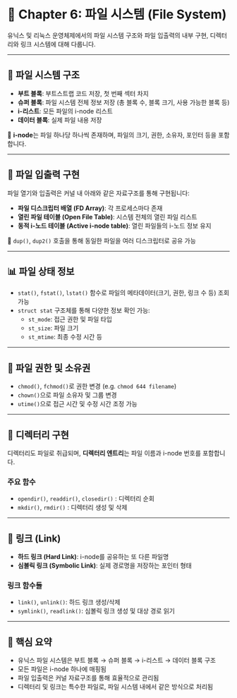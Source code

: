 # 📂 Chapter 6: 파일 시스템 (File System)

유닉스 및 리눅스 운영체제에서의 파일 시스템 구조와 파일 입출력의 내부 구현, 디렉터리와 링크 시스템에 대해 다룹니다.

---

## 🧱 파일 시스템 구조

- **부트 블록**: 부트스트랩 코드 저장, 첫 번째 섹터 차지
- **슈퍼 블록**: 파일 시스템 전체 정보 저장 (총 블록 수, 블록 크기, 사용 가능한 블록 등)
- **i-리스트**: 모든 파일의 i-node 리스트
- **데이터 블록**: 실제 파일 내용 저장

📌 **i-node**는 파일 하나당 하나씩 존재하며, 파일의 크기, 권한, 소유자, 포인터 등을 포함합니다.

---

## 📁 파일 입출력 구현

파일 열기와 입출력은 커널 내 아래와 같은 자료구조를 통해 구현됩니다:

- **파일 디스크립터 배열 (FD Array)**: 각 프로세스마다 존재
- **열린 파일 테이블 (Open File Table)**: 시스템 전체의 열린 파일 리스트
- **동적 i-노드 테이블 (Active i-node table)**: 열린 파일들의 i-노드 정보 유지

📌 `dup()`, `dup2()` 호출을 통해 동일한 파일을 여러 디스크립터로 공유 가능

---

## 📊 파일 상태 정보

- `stat()`, `fstat()`, `lstat()` 함수로 파일의 메타데이터(크기, 권한, 링크 수 등) 조회 가능
- `struct stat` 구조체를 통해 다양한 정보 확인 가능:
  - `st_mode`: 접근 권한 및 파일 타입
  - `st_size`: 파일 크기
  - `st_mtime`: 최종 수정 시간 등

---

## 🔐 파일 권한 및 소유권

- `chmod()`, `fchmod()`로 권한 변경 (e.g. `chmod 644 filename`)
- `chown()`으로 파일 소유자 및 그룹 변경
- `utime()`으로 접근 시간 및 수정 시간 조정 가능

---

## 📂 디렉터리 구현

디렉터리도 파일로 취급되며, **디렉터리 엔트리**는 파일 이름과 i-node 번호를 포함합니다.

### 주요 함수

- `opendir()`, `readdir()`, `closedir()` : 디렉터리 순회
- `mkdir()`, `rmdir()` : 디렉터리 생성 및 삭제

---

## 🔗 링크 (Link)

- **하드 링크 (Hard Link)**: i-node를 공유하는 또 다른 파일명
- **심볼릭 링크 (Symbolic Link)**: 실제 경로명을 저장하는 포인터 형태

### 링크 함수들

- `link()`, `unlink()`: 하드 링크 생성/삭제
- `symlink()`, `readlink()`: 심볼릭 링크 생성 및 대상 경로 읽기

---

## 📌 핵심 요약

- 유닉스 파일 시스템은 부트 블록 → 슈퍼 블록 → i-리스트 → 데이터 블록 구조
- 모든 파일은 i-node 하나에 매핑됨
- 파일 입출력은 커널 자료구조를 통해 효율적으로 관리됨
- 디렉터리 및 링크는 특수한 파일로, 파일 시스템 내에서 같은 방식으로 처리됨
